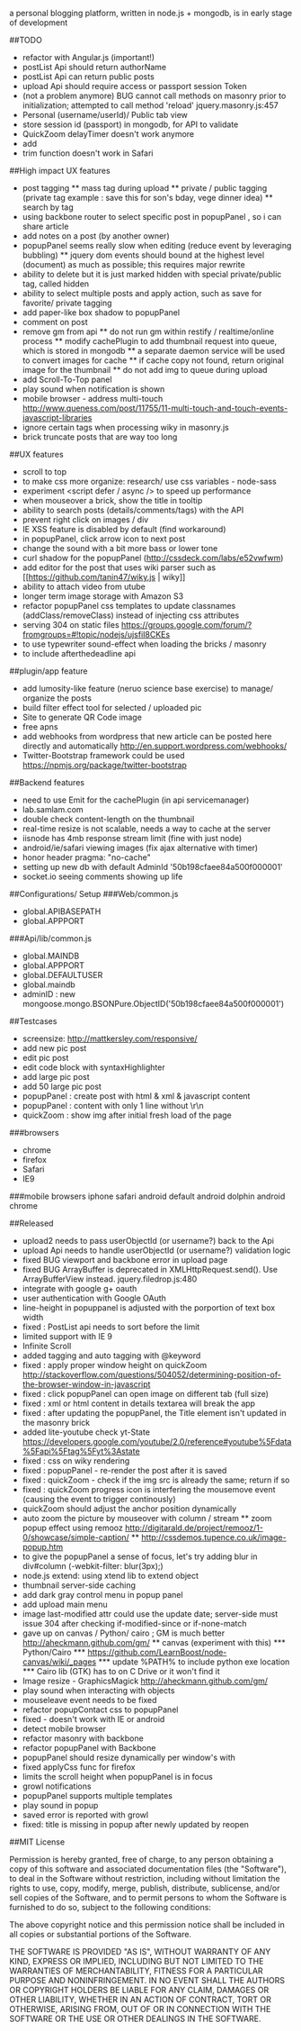 a personal blogging platform, written in node.js + mongodb, is in early stage of development

##TODO
* refactor with Angular.js (important!)
* postList Api should return authorName
* postList Api can return public posts
* upload Api should require access or passport session Token
* (not a problem anymore) BUG cannot call methods on masonry prior to initialization; attempted to call method 'reload' jquery.masonry.js:457
* Personal (username/userId)/ Public tab view
* store session id (passport) in mongodb, for API to validate
* QuickZoom delayTimer doesn't work anymore
* add <!DOCTYPE html PUBLIC "-//W3C//DTD XHTML 1.0 Transitional//EN" "http://www.w3.org/TR/xhtml1/DTD/xhtml1-transitional.dtd">
* trim function doesn't work in Safari

##High impact UX features
* post tagging
** mass tag during upload
** private / public tagging (private tag example : save this for son's bday, vege dinner idea)
** search by tag
* using backbone router to select specific post in popupPanel , so i can share article
* add notes on a post (by another owner)
* popupPanel seems really slow when editing (reduce event by leveraging bubbling)
** jquery dom events should bound at the highest level (document) as much as possible; this requires major rewrite
* ability to delete but it is just marked hidden with special private/public tag, called hidden
* ability to select multiple posts and apply action, such as save for favorite/ private tagging
* add paper-like box shadow to popupPanel
* comment on post
* remove gm from api
** do not run gm within restify / realtime/online process
** modify cachePlugin to add thumbnail request into queue, which is stored in mongodb 
** a separate daemon service will be used to convert images for cache
** if cache copy not found, return original image for the thumbnail
** do not add img to queue during upload
* add Scroll-To-Top panel
* play sound when notification is shown
* mobile browser - address multi-touch http://www.queness.com/post/11755/11-multi-touch-and-touch-events-javascript-libraries
* ignore certain tags when processing wiky in masonry.js
* brick truncate posts that are way too long

##UX features
* scroll to top
* to make css more organize: research/ use css variables - node-sass
* experiment <script defer / async /> to speed up performance
* when mouseover a brick, show the title in tooltip
* ability to search posts (details/comments/tags) with the API
* prevent right click on images / div
* IE XSS feature is disabled by default (find workaround)
* in popupPanel, click arrow icon to next post
* change the sound with a bit more bass or lower tone
* curl shadow for the popupPanel (http://cssdeck.com/labs/e52vwfwm)
* add editor for the post that uses wiki parser such as [[https://github.com/tanin47/wiky.js | wiky]]
* ability to attach video from utube
* longer term image storage with Amazon S3
* refactor popupPanel css templates to update classnames (addClass/removeClass) instead of injecting css attributes
* serving 304 on static files https://groups.google.com/forum/?fromgroups=#!topic/nodejs/ujsfiI8CKEs
* to use typewriter sound-effect when loading the bricks / masonry
* to include afterthedeadline api

##plugin/app feature
* add lumosity-like feature (neruo science base exercise) to manage/ organize the posts
* build filter effect tool for selected / uploaded pic
* Site to generate QR Code image
* free apns
* add webhooks from wordpress that new article can be posted here directly and automatically http://en.support.wordpress.com/webhooks/
* Twitter-Bootstrap framework could be used https://npmjs.org/package/twitter-bootstrap


##Backend features
* need to use Emit for the cachePlugin (in api servicemanager)
* lab.samlam.com
* double check content-length on the thumbnail
* real-time resize is not scalable, needs a way to cache at the server
* iisnode has 4mb response stream limit (fine with just node)
* android/ie/safari viewing images (fix ajax alternative with timer)
* honor header pragma: "no-cache"
* setting up new db with default AdminId '50b198cfaee84a500f000001'
* socket.io seeing comments showing up life


##Configurations/ Setup
###Web/common.js
* global.APIBASEPATH
* global.APPPORT

###Api/lib/common.js
* global.MAINDB 
* global.APPPORT 
* global.DEFAULTUSER
* global.maindb 
* adminID : new mongoose.mongo.BSONPure.ObjectID('50b198cfaee84a500f000001')

##Testcases
* screensize: http://mattkersley.com/responsive/
* add new pic post
* edit pic post
* edit code block with syntaxHighlighter 
* add large pic post
* add 50 large pic post
* popupPanel : create post with html & xml & javascript content
* popupPanel : content with only 1 line without \r\n
* quickZoom : show img after initial fresh load of the page

###browsers
* chrome
* firefox
* Safari
* IE9

###mobile browsers
iphone safari
android default
android dolphin
android chrome

##Released
* upload2 needs to pass userObjectId (or username?) back to the Api
* upload Api needs to handle userObjectId (or username?) validation logic
* fixed BUG viewport and backbone error in upload page
* fixed BUG ArrayBuffer is deprecated in XMLHttpRequest.send(). Use ArrayBufferView instead. jquery.filedrop.js:480
* integrate with google g+ oauth
* user authentication with Google OAuth
* line-height in popuppanel is adjusted with the porportion of text box width
* fixed : PostList api needs to sort before the limit
* limited support with IE 9
* Infinite Scroll
* added tagging and auto tagging with @keyword
* fixed : apply proper window height on quickZoom http://stackoverflow.com/questions/504052/determining-position-of-the-browser-window-in-javascript
* fixed : click popupPanel can open image on different tab (full size)
* fixed : xml or html content in details textarea will break the app
* fixed : after updating the popupPanel, the Title element isn't updated in the masonry brick
* added lite-youtube check yt-State https://developers.google.com/youtube/2.0/reference#youtube%5Fdata%5Fapi%5Ftag%5Fyt%3Astate
* fixed : css on wiky rendering
* fixed : popupPanel - re-render the post after it is saved
* fixed : quickZoom - check if the img src is already the same; return if so
* fixed : quickZoom progress icon is interfering the mousemove event (causing the event to trigger continously)
* quickZoom should adjust the anchor position dynamically
* auto zoom the picture by mouseover with column / stream
** zoom popup effect using remooz http://digitarald.de/project/remooz/1-0/showcase/simple-caption/
** http://cssdemos.tupence.co.uk/image-popup.htm
* to give the popupPanel a sense of focus, let's try adding blur in div#column (-webkit-filter: blur(3px);)
* node.js extend: using xtend lib to extend object
* thumbnail server-side caching
* add dark gray control menu in popup panel 
* add upload main menu
* image last-modified attr could use the update date; server-side must issue 304 after checking if-modified-since or if-none-match
* gave up on canvas / Python/ cairo ; GM is much better http://aheckmann.github.com/gm/
** canvas (experiment with this)
*** Python/Cairo
*** https://github.com/LearnBoost/node-canvas/wiki/_pages
*** update %PATH% to include python exe location
*** Cairo lib (GTK) has to on C Drive or it won't find it
* Image resize - GraphicsMagick http://aheckmann.github.com/gm/
* play sound when interacting with objects
* mouseleave event needs to be fixed
* refactor popupContact css to popupPanel
* fixed - doesn't work with IE or android
* detect mobile browser
* refactor masonry with backbone
* refactor popupPanel with Backbone
* popupPanel should resize dynamically per window's with
* fixed applyCss func for firefox
* limits the scroll height when popupPanel is in focus
* growl notifications
* popupPanel supports multiple templates
* play sound in popup 
* saved error is reported with growl
* fixed: title is missing in popup after newly updated by reopen



##MIT License

Permission is hereby granted, free of charge, to any person obtaining
a copy of this software and associated documentation files (the
"Software"), to deal in the Software without restriction, including
without limitation the rights to use, copy, modify, merge, publish,
distribute, sublicense, and/or sell copies of the Software, and to
permit persons to whom the Software is furnished to do so, subject to
the following conditions:

The above copyright notice and this permission notice shall be
included in all copies or substantial portions of the Software.

THE SOFTWARE IS PROVIDED "AS IS", WITHOUT WARRANTY OF ANY KIND,
EXPRESS OR IMPLIED, INCLUDING BUT NOT LIMITED TO THE WARRANTIES OF
MERCHANTABILITY, FITNESS FOR A PARTICULAR PURPOSE AND
NONINFRINGEMENT. IN NO EVENT SHALL THE AUTHORS OR COPYRIGHT HOLDERS BE
LIABLE FOR ANY CLAIM, DAMAGES OR OTHER LIABILITY, WHETHER IN AN ACTION
OF CONTRACT, TORT OR OTHERWISE, ARISING FROM, OUT OF OR IN CONNECTION
WITH THE SOFTWARE OR THE USE OR OTHER DEALINGS IN THE SOFTWARE.